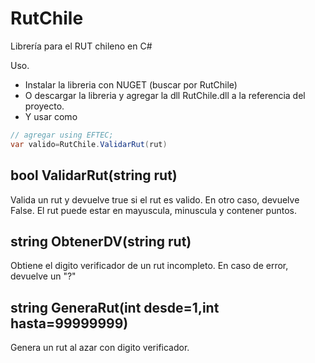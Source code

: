 # RutChile
Librería para el RUT chileno en C#

Uso.
* Instalar la libreria con NUGET (buscar por RutChile)
* O descargar la libreria y agregar la dll RutChile.dll a la referencia del proyecto.
* Y usar como

```c#
// agregar using EFTEC;
var valido=RutChile.ValidarRut(rut)
```

## bool ValidarRut(string rut)

Valida un rut y devuelve true si el rut es valido. En otro caso, devuelve False.
El rut puede estar en mayuscula, minuscula y contener puntos.

## string ObtenerDV(string rut)

Obtiene el digito verificador de un rut incompleto.
En caso de error, devuelve un "?"

## string GeneraRut(int desde=1,int hasta=99999999) 

Genera un rut al azar con digito verificador.